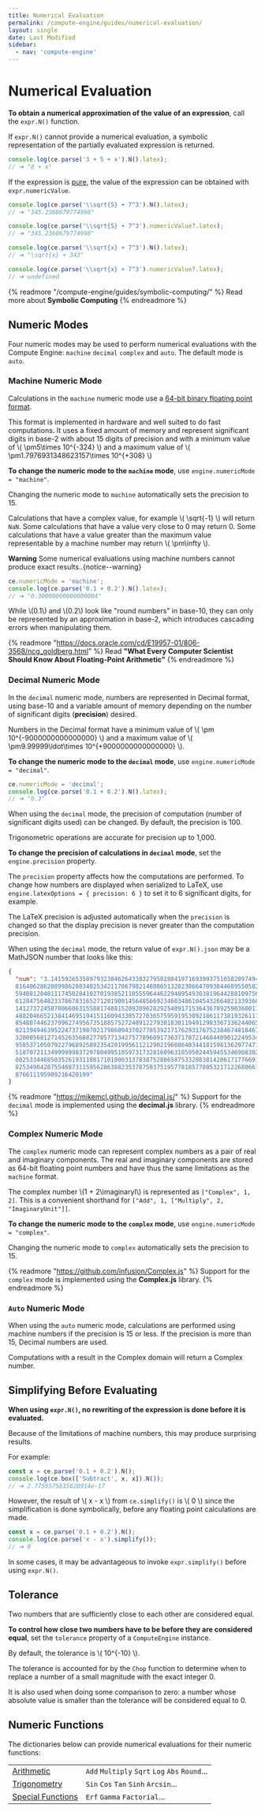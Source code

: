 ```yaml
---
title: Numerical Evaluation
permalink: /compute-engine/guides/numerical-evaluation/
layout: single
date: Last Modified
sidebar:
  - nav: 'compute-engine'
---
```


# Numerical Evaluation

**To obtain a numerical approximation of the value of an expression**, call the
`expr.N()` function.

If `expr.N()` cannot provide a numerical evaluation, a symbolic representation
of the partially evaluated expression is returned.

```ts
console.log(ce.parse('3 + 5 + x').N().latex);
// ➔ "8 + x"
```

If the expression is [pure](/compute-engine/guides/expressions#pure/), the value
of the expression can be obtained with `expr.numericValue`.

```ts
console.log(ce.parse('\\sqrt{5} + 7^3').N().latex);
// ➔ "345.2360679774998"

console.log(ce.parse('\\sqrt{5} + 7^3').numericValue?.latex);
// ➔ "345.2360679774998"

console.log(ce.parse('\\sqrt{x} + 7^3').N().latex);
// ➔ "\sqrt{x} + 343"

console.log(ce.parse('\\sqrt{x} + 7^3').numericValue?.latex);
// ➔ undefined
```

{% readmore "/compute-engine/guides/symbolic-computing/" %} Read more about
<strong>Symbolic Computing</strong> {% endreadmore %}

## Numeric Modes

Four numeric modes may be used to perform numerical evaluations with the Compute
Engine: `machine` `decimal` `complex` and `auto`. The default mode is `auto`.

<section id='machine-numeric-mode'>

### Machine Numeric Mode

Calculations in the `machine` numeric mode use a
[64-bit binary floating point format](https://en.wikipedia.org/wiki/IEEE_754).

This format is implemented in hardware and well suited to do fast computations.
It uses a fixed amount of memory and represent significant digits in base-2 with
about 15 digits of precision and with a minimum value of \\( \pm5\times
10^{-324} \\) and a maximum value of \\( \pm1.7976931348623157\times 10^{+308}
\\)

**To change the numeric mode to the `machine` mode**, use
`engine.numericMode = "machine"`.

Changing the numeric mode to `machine` automatically sets the precision to 15.

Calculations that have a complex value, for example \\( \sqrt{-1} \\) will
return `NaN`. Some calculations that have a value very close to 0 may return 0.
Some calculations that have a value greater than the maximum value representable
by a machine number may return \\( \pm\infty \\).

**Warning** Some numerical evaluations using machine numbers cannot produce
exact results..{notice--warning}

```ts
ce.numericMode = 'machine';
console.log(ce.parse('0.1 + 0.2').N().latex);
// ➔ "0.30000000000000004"
```

While \\(0.1\\) and \\(0.2\\) look like "round numbers" in base-10, they can
only be represented by an approximation in base-2, which introduces cascading
errors when manipulating them.

{% readmore "https://docs.oracle.com/cd/E19957-01/806-3568/ncg_goldberg.html" %}
Read <strong>"What Every Computer Scientist Should Know About Floating-Point
Arithmetic"</strong> {% endreadmore %}

</section>

<section id='decimal-numeric-mode'>

### Decimal Numeric Mode

In the `decimal` numeric mode, numbers are represented in Decimal format, using
base-10 and a variable amount of memory depending on the number of significant
digits (**precision**) desired.

Numbers in the Decimal format have a minimum value of \\( \pm
10^{-9000000000000000} \\) and a maximum value of \\( \pm9.99999\ldot\times
10^{+9000000000000000} \\).

**To change the numeric mode to the `decimal` mode**, use
`engine.numericMode = "decimal"`.

```ts
ce.numericMode = 'decimal';
console.log(ce.parse('0.1 + 0.2').N().latex);
// ➔ "0.3"
```

When using the `decimal` mode, the precision of computation (number of
significant digits used) can be changed. By default, the precision is 100.

Trigonometric operations are accurate for precision up to 1,000.

**To change the precision of calculations in `decimal` mode**, set the
`engine.precision` property.

The `precision` property affects how the computations are performed. To change
how numbers are displayed when serialized to LaTeX, use
`engine.latexOptions = { precision: 6 }` to set it to 6 significant digits, for
example.

The LaTeX precision is adjusted automatically when the `precision` is changed so
that the display precision is never greater than the computation precision.

When using the `decimal` mode, the return value of `expr.N().json` may be a
MathJSON number that looks like this:

```json
{
  "num": "3.141592653589793238462643383279502884197169399375105820974944592307
  8164062862089986280348253421170679821480865132823066470938446095505822317253
  5940812848111745028410270193852110555964462294895493038196442881097566593344
  6128475648233786783165271201909145648566923460348610454326648213393607260249
  1412737245870066063155881748815209209628292540917153643678925903600113305305
  4882046652138414695194151160943305727036575959195309218611738193261179310511
  8548074462379962749567351885752724891227938183011949129833673362440656643086
  0213949463952247371907021798609437027705392171762931767523846748184676694051
  3200056812714526356082778577134275778960917363717872146844090122495343014654
  9585371050792279689258923542019956112129021960864034418159813629774771309960
  5187072113499999983729780499510597317328160963185950244594553469083026425223
  0825334468503526193118817101000313783875288658753320838142061717766914730359
  8253490428755468731159562863882353787593751957781857780532171226806613001927
  876611195909216420199"
}
```

{% readmore "https://mikemcl.github.io/decimal.js/" %} Support for the `decimal`
mode is implemented using the <strong>decimal.js</strong> library.
{% endreadmore %}

</section>

<section id='complex-numeric-mode'>

### Complex Numeric Mode

The `complex` numeric mode can represent complex numbers as a pair of real and
imaginary components. The real and imaginary components are stored as 64-bit
floating point numbers and have thus the same limitations as the `machine`
format.

The complex number \\(1 + 2\imaginaryI\\) is represented as `["Complex", 1, 2]`.
This is a convenient shorthand for
`["Add", 1, ["Multiply", 2, "ImaginaryUnit"]]`.

**To change the numeric mode to the `complex` mode**, use
`engine.numericMode = "complex"`.

Changing the numeric mode to `complex` automatically sets the precision to 15.

{% readmore "https://github.com/infusion/Complex.js" %} Support for the
`complex` mode is implemented using the <strong>Complex.js</strong> library.
{% endreadmore %}

</section>

<section id='auto-numeric-mode'>

### `Auto` Numeric Mode

When using the `auto` numeric mode, calculations are performed using machine
numbers if the precision is 15 or less. If the precision is more than 15,
Decimal numbers are used.

Computations with a result in the Complex domain will return a Complex number.

</section>

## Simplifying Before Evaluating

**When using `expr.N()`, no rewriting of the expression is done before it is
evaluated.**

Because of the limitations of machine numbers, this may produce surprising
results.

For example:

```js
const x = ce.parse('0.1 + 0.2').N();
console.log(ce.box(['Subtract', x, x]).N());
// ➔ 2.7755575615628914e-17
```

However, the result of \\( x - x \\) from `ce.simplify()` is \\( 0 \\) since the
simplification is done symbolically, before any floating point calculations are
made.

```js
const x = ce.parse('0.1 + 0.2').N();
console.log(ce.parse('x - x').simplify());
// ➔ 0
```

In some cases, it may be advantageous to invoke `expr.simplify()` before using
`expr.N()`.

## Tolerance

Two numbers that are sufficiently close to each other are considered equal.

**To control how close two numbers have to be before they are considered
equal**, set the `tolerance` property of a `ComputeEngine` instance.

By default, the tolerance is \\( 10^{-10} \\).

The tolerance is accounted for by the `Chop` function to determine when to
replace a number of a small magnitude with the exact integer 0.

It is also used when doing some comparison to zero: a number whose absolute
value is smaller than the tolerance will be considered equal to 0.

## Numeric Functions

The dictionaries below can provide numerical evaluations for their numeric
functions:

<div class=symbols-table>

|                                                                   |                                                |
| :---------------------------------------------------------------- | :--------------------------------------------- |
| [Arithmetic](/compute-engine/reference/arithmetic/)               | `Add` `Multiply` `Sqrt` `Log` `Abs` `Round`... |
| [Trigonometry](/compute-engine/reference/trigonometry/)           | `Sin` `Cos` `Tan` `Sinh` `Arcsin`...           |
| [Special Functions](/compute-engine/reference/special-functions/) | `Erf` `Gamma` `Factorial`...                   |

</div>

